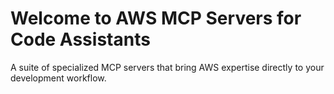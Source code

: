 # Welcome to AWS MCP Servers for Code Assistants

A suite of specialized MCP servers that bring AWS expertise directly to your development workflow.

